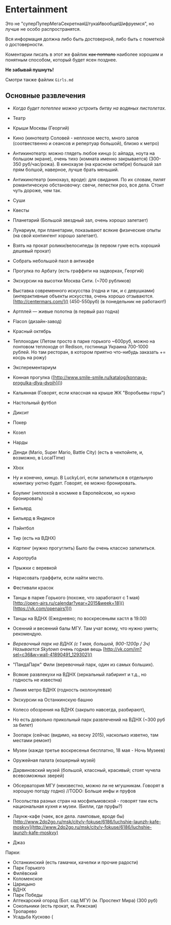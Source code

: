# Entertainment

Это не "суперПуперМегаСекретнаяШтукаИвообщеШифруемся", но лучше не особо распространятся.

Вся информация должна либо быть достоверной, либо быть с пометкой о достоверности. 

Коментарии писать в этот же файлик ~~как поппало~~ наиболее хорошим и понятным способом, который будет ясен позднее.

**Не забывай пушнуть!**

Смотри также файлик `Girls.md`

## Основные развлечения

 * *Когда будет потеплее можно устроить битву на водяных пистолетах.*

 * Театр
 * Крыши Москвы (Георгий)
 * Кино (кинотеатр Соловей - неплохое место, много залов (соотвественно и сеансов и репертуар большой), близко к метро)
 * Антикинотеатр: можно глядеть любое кинцо (с айпада, ноута на большом экране), очень тихо (комната именно закрывается) (300-350 руб/час/рожа). В кинохаузе (на красном октябре) большой зал прям болшой, наверное, лучше брать меньший.
 * Антикинотеатр (кинохауз, вроде): для свидания. По их словам, пилят романтическую обстановочку: свечи, лепестки роз, все дела. Стоит чуть дороже, чем так.
 * Суши 
 * Квесты
 * Планетарий (Большой звездный зал, очень хорошо залетает)
 * Лунариум, при планетарии, показывают всякие физические опыты (на свой контингент хорошо залетает).
 * Взять на прокат ролики/велосипеды (в первом гуме есть хороший дешевый прокат)
 * Собрать небольшой пазл в антикафе
 * Прогулка по Арбату (есть граффити на задворках, Георгий)
 * Экскурсии на высотки Москва Сити. (~700 рубликов)
 
 * Выставка современного искусства (годна и так, и с девушками) (интерактивные объекты искусства, очень хорошо отзываются. [http://centermars.com/]() (450-550руб) (в понедельник не работают!)
 * Артплей — живые полотна (в первый раз годна)
 * Flacon (дизайн-завод)
 * Красный октябрь

 * Теплоходик (Летом просто в парке горького ~600руб, можно на понтовом теплоходе от Redison, гостиница Украина 700-1000 рублей. Но там ресторан, в котором приятно что-нибудь заказать += косрь на рожу)
 * Эксперементариум

 * Конная прогулка ([http://www.smile-smile.ru/katalog/konnaya-progulka-dlya-dvoih]())

 * Кальянная (Говорят, если классная на крыше ЖК "Воробьевы горы")
 * Настольный футбол
 * Диксит
 * Покер
 * Козел
 * Нарды
 * Денди (Mario, Super Mario, Battle City) (есть в чекпойнте, и, возможно, в  LocalTime)
 * Xbox
 * Ну и конечно, кинцо. В LuckyLori, если запилиться в отдельную комнтаку уютно будет. Говорят, ее можно бронировать.

 * Боулинг (неплохой в космике в Европейском, но нужно бронировать)
 * Бильярд
 * Бильярд в Яндексе
 * Пэйнтбол
 * Тир (есть на ВДНХ)
 * *Картинг* (нужно прогуглить) Было бы очень классно запилиться.
 * Аэротруба
 * Прыжки с веревкой

 * Нарисовать граффити, если найти место.

 * Фестивали красок
 * Танцы в парке Горького (похоже, что заработают с 1 мая) [http://open-airs.ru/calendar?year=2015&week=18]() [https://vk.com/openairs1]()
 * Танцы на ВДНХ (Ежедневно; по воскресеньям хастл в 19.00)
 * Осенний и весенний балы МГУ. Там учат всему, что нужно уметь; рекомендую.

 * *Веревочный парк на ВДНХ (с 1 мая, большой, 900-1200р / 3ч) Называется Skytown* очень годная вещь [http://vk.com/im?sel=c36&w=wall-41890491_129302]()
 * "ПандаПарк" Фили (веревочный парк, один из самых больших).
 * Всякие развлекухи на ВДНХ (зеркальный лабиринт и т.д., но годность не известна)
 * Линия метро ВДНХ (годность околонулевая)
 * Экскурсии на Останкинскую башню
 * Колесо обозрения на ВДНХ (закрыто навсегда, разбирают), 
 * Но есть довольно прикольный парк развлечений на ВДНХ (~300 руб за билет)

 * Зоопарк (сейчас (видимо, на весну 2015), насколько изветно, там местами ремонт)
 * Музеи (кажде третье воскресенья бесплатно, 18 мая - Ночь Музеев)
 * Оружейная палата (кошерный музей)
 * Дарвиновский музей (большой, классный, красивый; стоят чучела всевозможных зверей)
 * Обсерватория МГУ (неизвестно, можно ли не мгушникам. Говорят в хорошую погоду годно) //TODO: Больше инфы и пруфов
 * Посольства разных стран на мосфильмовской - говорят там есть национальная кухня и музеи. (Билли, где пруфы?)

 * Лаунж-кафе (чаек, все дела. ламповые, вроде бы) [http://www.2do2go.ru/msk/city/v-fokuse/6186/luchshie-launzh-kafe-moskvy](http://www.2do2go.ru/msk/city/v-fokuse/6186/luchshie-launzh-kafe-moskvy)
 
 * Джаз
 
Парки:
 * Останкинский (есть гамачки, качелки и прочие радости)
 * Парк Горького
 * Филёвский
 * Коломенское
 * Царицыно
 * ВДНХ
 * Парк Победы
 * Аптекарский огород (Бот. сад МГУ) (м. Проспект Мира) (300 руб)
 * Сокольники (есть прокат, м. Рижская)
 * Тропарево
 * Усадьба Кусково (
